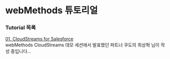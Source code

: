 # webMethods 튜토리얼  
  
  
  ### Tutorial 목록  
  [01. CloudStreams for Salesforce](./CloudStreams/)  
  webMethods CloudStreams 데모 세션에서 발표했던 파트너 쿠도의 최상혁 님이 작성 중입니다...  
  
  
  